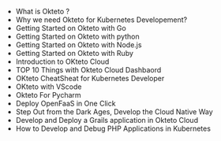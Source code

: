 
- What is Okteto ?
- Why we need Okteto for Kubernetes Developement?
- Getting Started on Okteto with Go
- Getting Started on Okteto with python 
- Getting Started on Okteto with Node.js
- Getting Started on Okteto with Ruby 
- Introduction to OKteto Cloud 
- TOP 10 Things with Okteto Cloud Dashbaord 
- OKteto CheatSheat for Kubernetes Developer 
- OKteto with VScode 
- Okteto For Pycharm 
- Deploy OpenFaaS in One Click
- Step Out from the Dark Ages, Develop the Cloud Native Way
- Develop and Deploy a Grails application in Okteto Cloud
- How to Develop and Debug PHP Applications in Kubernetes



